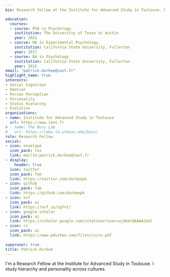 ```yaml
---
bio: Research fellow at the Institute for Advanced Study in Toulouse. My research interests include emotion, social cognition, personality, and evolution.

education:
  courses:
  - course: PhD in Psychology
    institution: The University of Texas at Austin
    year: 2021
  - course: MA in Experimental Psychology
    institution: California State University, Fullerton
    year: 2017
  - course: BA in Psychology
    institution: California State University, Fullerton
    year: 2015
email: "patrick.durkee@iast.fr"
highlight_name: true
interests:
- Social Cognition
- Emotion
- Person Perception
- Personality
- Status Hierarchy
- Evolution
organizations:
- name: Institute for Advanced Study in Toulouse
  url: https://www.iast.fr
# - name: The Buss Lab
#   url: https://labs.la.utexas.edu/buss/
role: Research Fellow
social:
- icon: envelope
  icon_pack: fas
  link: mailto:patrick.durkee@iast.fr
- display:
    header: true
  icon: twitter
  icon_pack: fab
  link: https://twitter.com/durkeepk
- icon: github
  icon_pack: fab
  link: https://github.com/durkeepk
- icon: osf
  icon_pack: ai
  link: https://osf.io/zgfnt/
- icon: google-scholar
  icon_pack: ai
  link: https://scholar.google.com/citations?user=uj4K4rQAAAAJ&hl
- icon: cv
  icon_pack: ai
  link: https://www.pdurkee.com/files/cv/cv.pdf
  
superuser: true
title: Patrick Durkee
---
```


I'm a Research Fellow at the Institute for Advanced Study in Toulouse. I study hierarchy and personality across cultures. 

